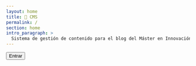 ```yaml
---
layout: home
title: 👋 CMS
permalink: /
section: home
intro_paragraph: >
  Sistema de gestión de contenido para el blog del Máster en Innovación en Periodismo.
---
```


  <button onclick="window.location.href = 'https://mipumh.netlify.com/admin/';">Entrar</button>
